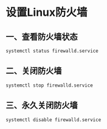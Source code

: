 # 设置Linux防火墙


## 一、查看防火墙状态
```shell
systemctl status firewalld.service
```

## 二、关闭防火墙

```shell
systemctl stop firewalld.service
```

## 三、永久关闭防火墙
```shell
systemctl disable firewalld.service
```



<comment/>